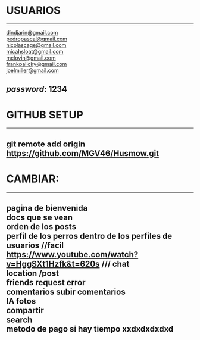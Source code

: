 # USUARIOS
----------------------------------------------------
dindjarin@gmail.com\
pedropascal@gmail.com\
nicolascage@gmail.com\
micahsloat@gmail.com\
mclovin@gmail.com\
frankpalicky@gmail.com\
joelmiller@gmail.com

*password*: 1234
----------------------------------------------------

# GITHUB SETUP
----------------------------------------------------
git remote add origin https://github.com/MGV46/Husmow.git
----------------------------------------------------

# CAMBIAR:
---------------------------------------------------
pagina de bienvenida\
docs que se vean\
orden de los posts\
perfil de los perros dentro de los perfiles de usuarios //facil\
https://www.youtube.com/watch?v=HggSXt1Hzfk&t=620s  /// chat\
location /post\
friends request error\
comentarios subir comentarios\
IA fotos\
compartir\
search\
metodo de pago si hay tiempo xxdxdxdxdxd
-------------------------------------------------------